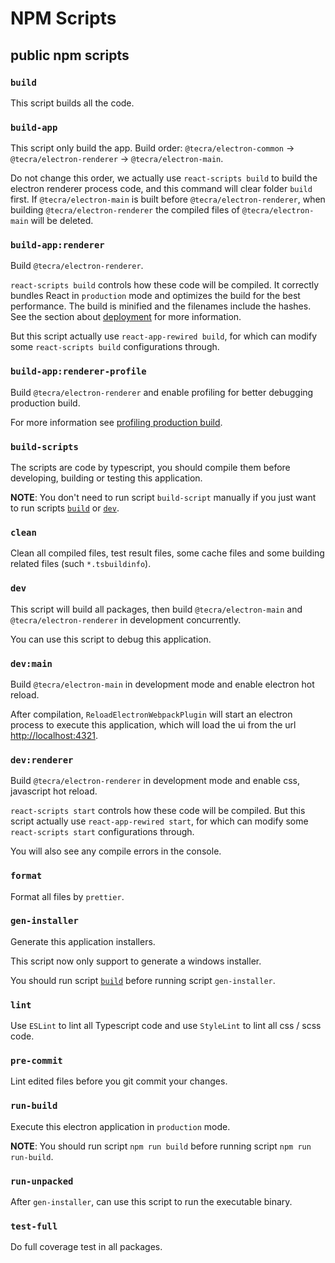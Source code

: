 # NPM Scripts
## public npm scripts
### `build`

This script builds all the code.

### `build-app`

This script only build the app. Build order: `@tecra/electron-common` -> `@tecra/electron-renderer` -> `@tecra/electron-main`.

Do not change this order, we actually use `react-scripts build` to build the electron renderer process code, and this command will clear folder `build` first.
If `@tecra/electron-main` is built before `@tecra/electron-renderer`, when building `@tecra/electron-renderer` the compiled files of `@tecra/electron-main` will be deleted.

### `build-app:renderer`

Build `@tecra/electron-renderer`.

`react-scripts build` controls how these code will be compiled. It correctly bundles React in `production` mode and optimizes the build for the best performance. The build is minified and the filenames include the hashes. See the section about [deployment] for more information.

But this script actually use `react-app-rewired build`, for which can modify some `react-scripts build` configurations through.

### `build-app:renderer-profile`

Build `@tecra/electron-renderer` and enable profiling for better debugging production build.

For more information see [profiling production build].

### `build-scripts`

The scripts are code by typescript, you should compile them before developing, building or testing this application.

**NOTE**: You don't need to run script `build-script` manually if you just want to run scripts [`build`] or [`dev`].

### `clean`

Clean all compiled files, test result files, some cache files and some building related files (such `*.tsbuildinfo`).

### `dev`

This script will build all packages, then build `@tecra/electron-main` and `@tecra/electron-renderer` in development concurrently.

You can use this script to debug this application.

### `dev:main`

Build `@tecra/electron-main` in development mode and enable electron hot reload.

After compilation, `ReloadElectronWebpackPlugin` will start an electron process to execute this application, which will load the ui from the url [http://localhost:4321].

### `dev:renderer`

Build `@tecra/electron-renderer` in development mode and enable css, javascript hot reload.

`react-scripts start` controls how these code will be compiled. But this script actually use `react-app-rewired start`, for which can modify some `react-scripts start` configurations through.

You will also see any compile errors in the console.

### `format`

Format all files by `prettier`.

### `gen-installer`

Generate this application installers.

This script now only support to generate a windows installer.

You should run script [`build`] before running script `gen-installer`.

### `lint`

Use `ESLint` to lint all Typescript code and use `StyleLint` to lint all css / scss code.

### `pre-commit`

Lint edited files before you git commit your changes.

### `run-build`

Execute this electron application in `production` mode.

**NOTE**: You should run script `npm run build` before running script `npm run run-build`.

### `run-unpacked`

After `gen-installer`, can use this script to run the executable binary.

### `test-full`

Do full coverage test in all packages.

<!-- link list -->

[`build`]: #build
[`dev`]: #dev

[deployment]: https://facebook.github.io/create-react-app/docs/deployment
[profiling production build]: https://create-react-app.dev/docs/production-build/#profiling

[http://localhost:4321]: http://localhost:4321
